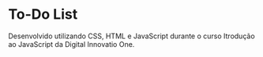 # To-Do List

Desenvolvido utilizando CSS, HTML e JavaScript durante o curso Itrodução ao JavaScript da Digital Innovatio One.
